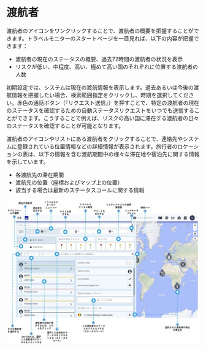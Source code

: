 # 渡航者

渡航者のアイコンをワンクリックすることで、渡航者の概要を把握することができます。トラベルモニターのスタートページを一目見れば、以下の内容が把握できます：

* 渡航者の現在のステータスの概要、過去72時間の渡航者の状況を表示
* リスクが低い、中程度、高い、極めて高い国のそれぞれに位置する渡航者の人数

初期設定では、システムは現在の渡航情報を表示します。過去あるいは今後の渡航情報を把握したい場合、検索範囲指定をクリックし、時期を選択してください。赤色の通話ボタン（『リクエスト送信』）を押すことで、特定の渡航者の現在のステータスを確認するための自動ステータスリクエストをいつでも送信することができます。こうすることで例えば、リスクの高い国に滞在する渡航者の日々のステータスを確認することが可能となります。

渡航者のアイコンやリストにある渡航者をクリックすることで、連絡先やシステムに登録されている位置情報などの詳細情報が表示されます。旅行者のロケーションの表は、以下の情報を含む渡航期間中の様々な滞在地や宿泊先に関する情報を示しています。

* 各渡航先の滞在期間 
* 渡航先の位置（座標およびマップ上の位置）
* 該当する場合は最新のステータスコールに関する情報

![](../../.gitbook/assets/tm_img01_blue-points.jpg)



